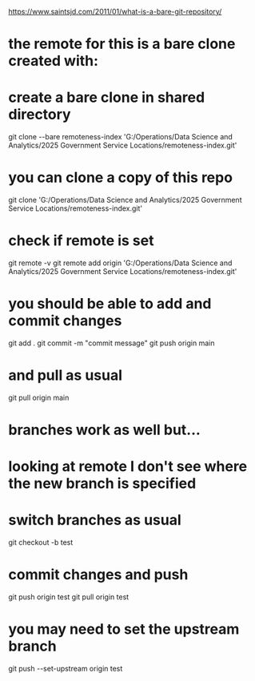 https://www.saintsjd.com/2011/01/what-is-a-bare-git-repository/

# the remote for this is a bare clone created with:
# create a bare clone in shared directory
git clone --bare remoteness-index 'G:/Operations/Data Science and Analytics/2025 Government Service Locations/remoteness-index.git'

# you can clone a copy of this repo
git clone 'G:/Operations/Data Science and Analytics/2025 Government Service Locations/remoteness-index.git'

# check if remote is set
git remote -v
git remote add origin 'G:/Operations/Data Science and Analytics/2025 Government Service Locations/remoteness-index.git'

# you should be able to add and commit changes
git add .
git commit -m "commit message"
git push origin main

# and pull as usual
git pull origin main

# branches work as well but...
# looking at remote I don't see where the new branch is specified

# switch branches as usual
git checkout -b test

# commit changes and push 
git push origin test
git pull origin test 

# you may need to set the upstream branch
git push --set-upstream origin test


